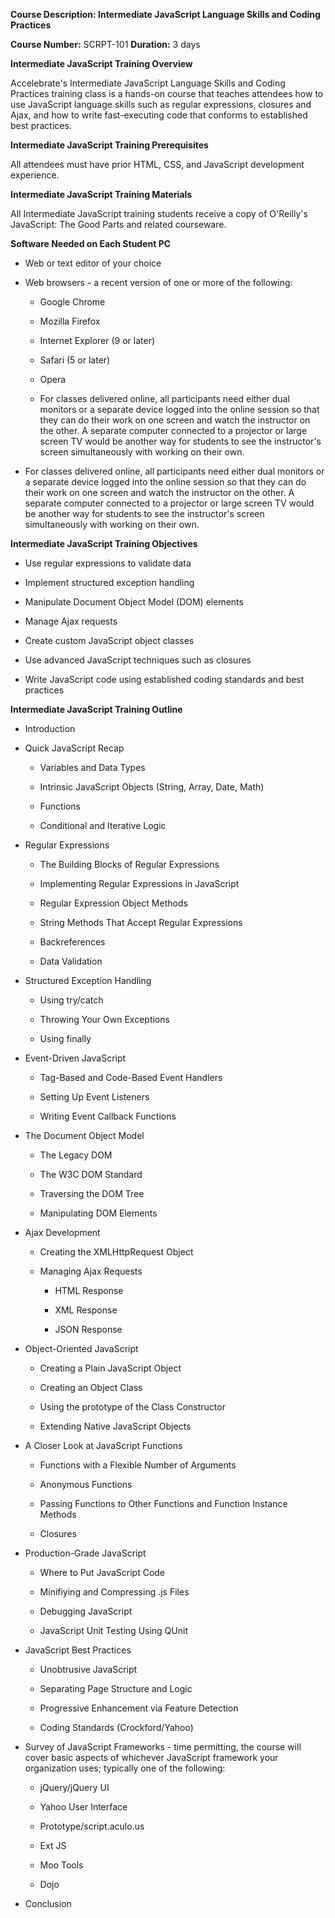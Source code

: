 **Course Description: Intermediate JavaScript Language Skills and Coding Practices**

**Course Number:** SCRPT-101
**Duration:** 3 days

**Intermediate JavaScript Training Overview**

Accelebrate's Intermediate JavaScript Language Skills and Coding Practices training class is a hands-on course that teaches attendees how to use JavaScript language skills such as regular expressions, closures and Ajax, and how to write fast-executing code that conforms to established best practices.

**Intermediate JavaScript Training Prerequisites**

All attendees must have prior HTML, CSS, and JavaScript development experience.

**Intermediate JavaScript Training Materials**

All Intermediate JavaScript training students receive a copy of O'Reilly's JavaScript: The Good Parts and related courseware.

**Software Needed on Each Student PC**

-   Web or text editor of your choice

-   Web browsers - a recent version of one or more of the following:

    -   Google Chrome

    -   Mozilla Firefox

    -   Internet Explorer (9 or later)

    -   Safari (5 or later)

    -   Opera

    -   For classes delivered online, all participants need either dual monitors or a separate device logged into the online session so that they can do their work on one screen and watch the instructor on the other. A separate computer connected to a projector or large screen TV would be another way for students to see the instructor's screen simultaneously with working on their own.

-   For classes delivered online, all participants need either dual monitors or a separate device logged into the online session so that they can do their work on one screen and watch the instructor on the other. A separate computer connected to a projector or large screen TV would be another way for students to see the instructor's screen simultaneously with working on their own.

**Intermediate JavaScript Training Objectives**

-   Use regular expressions to validate data

-   Implement structured exception handling

-   Manipulate Document Object Model (DOM) elements

-   Manage Ajax requests

-   Create custom JavaScript object classes

-   Use advanced JavaScript techniques such as closures

-   Write JavaScript code using established coding standards and best practices

**Intermediate JavaScript Training Outline**

-   Introduction

-   Quick JavaScript Recap

    -   Variables and Data Types

    -   Intrinsic JavaScript Objects (String, Array, Date, Math)

    -   Functions

    -   Conditional and Iterative Logic

-   Regular Expressions

    -   The Building Blocks of Regular Expressions

    -   Implementing Regular Expressions in JavaScript

    -   Regular Expression Object Methods

    -   String Methods That Accept Regular Expressions

    -   Backreferences

    -   Data Validation

-   Structured Exception Handling

    -   Using try/catch

    -   Throwing Your Own Exceptions

    -   Using finally

-   Event-Driven JavaScript

    -   Tag-Based and Code-Based Event Handlers

    -   Setting Up Event Listeners

    -   Writing Event Callback Functions

-   The Document Object Model

    -   The Legacy DOM

    -   The W3C DOM Standard

    -   Traversing the DOM Tree

    -   Manipulating DOM Elements

-   Ajax Development

    -   Creating the XMLHttpRequest Object

    -   Managing Ajax Requests

        -   HTML Response

        -   XML Response

        -   JSON Response

-   Object-Oriented JavaScript

    -   Creating a Plain JavaScript Object

    -   Creating an Object Class

    -   Using the prototype of the Class Constructor

    -   Extending Native JavaScript Objects

-   A Closer Look at JavaScript Functions

    -   Functions with a Flexible Number of Arguments

    -   Anonymous Functions

    -   Passing Functions to Other Functions and Function Instance Methods

    -   Closures

-   Production-Grade JavaScript

    -   Where to Put JavaScript Code

    -   Minifiying and Compressing .js Files

    -   Debugging JavaScript

    -   JavaScript Unit Testing Using QUnit

-   JavaScript Best Practices

    -   Unobtrusive JavaScript

    -   Separating Page Structure and Logic

    -   Progressive Enhancement via Feature Detection

    -   Coding Standards (Crockford/Yahoo)

-   Survey of JavaScript Frameworks - time permitting, the course will cover basic aspects of whichever JavaScript framework your organization uses; typically one of the following:

    -   jQuery/jQuery UI

    -   Yahoo User Interface

    -   Prototype/script.aculo.us

    -   Ext JS

    -   Moo Tools

    -   Dojo

-   Conclusion
